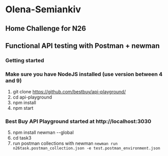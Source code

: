 # Olena-Semiankiv
## Home Challenge for N26
## Functional API testing with Postman + newman

### Getting started
### Make sure you have NodeJS installed (use version between 4 and 9)

1. git clone https://github.com/bestbuy/api-playground/
2. cd api-playground
3. npm install
4. npm start
### Best Buy API Playground started at http://localhost:3030
5. npm install newman --global
6. cd task3
7. run postman collections with newman `newman run n26task.postman_collection.json -e test.postman_environment.json`
